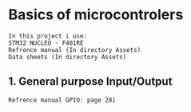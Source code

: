 # Basics of microcontrolers

    In this project i use:
    STM32 NUCLEO - F401RE
    Refrence manual (In directory Assets)
    Data sheets (In directory Assets)

## 1. General purpose Input/Output

    Refrence manual GPIO: page 281